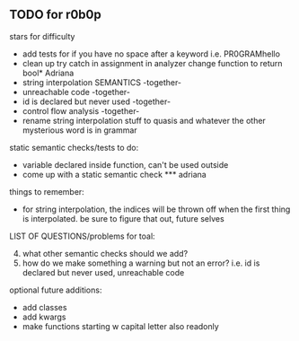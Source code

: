 ## TODO for r0b0p

stars for difficulty

- add tests for if you have no space after a keyword i.e. PR0GRAMhello
- clean up try catch in assignment in analyzer change function to return bool\* Adriana
- string interpolation SEMANTICS -together-
- unreachable code -together-
- id is declared but never used -together-
- control flow analysis -together-
- rename string interpolation stuff to quasis and whatever the other mysterious word is in grammar

static semantic checks/tests to do:

- variable declared inside function, can't be used outside
- come up with a static semantic check \*\*\* adriana

things to remember:

- for string interpolation, the indices will be thrown off when the first thing is interpolated. be sure to figure that out, future selves

LIST OF QUESTIONS/problems for toal:

4. what other semantic checks should we add?
5. how do we make something a warning but not an error? i.e. id is declared but never used, unreachable code

optional future additions:

- add classes
- add kwargs
- make functions starting w capital letter also readonly
